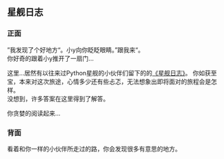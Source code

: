 ## 星舰日志

### 正面

”我发现了个好地方“。小y向你眨眨眼睛。”跟我来“。  
你好奇的跟着小y推开了一扇门...

这里...居然有以往来过Python星舰的小伙伴们留下的的[《星舰日志》](https://github.com/OpenMindClub/OMOOC.Py.OC/wiki/IdxStuGitbook)。
你如获至宝，本来对这次旅途，心情多少还有些忐忑，无法想象出即将面对的旅程会是怎样。  
没想到，许多答案在这里得到了解答。  

你贪婪的阅读起来...

### 背面

看着和你一样的小伙伴所走过的路，你会发现很多有意思的地方。  

